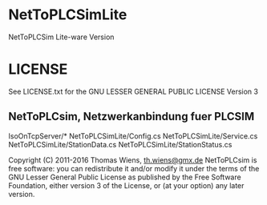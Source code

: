 # NetToPLCSimLite
NetToPLCSim Lite-ware Version

LICENSE
=======

See LICENSE.txt for the GNU LESSER GENERAL PUBLIC LICENSE Version 3

NetToPLCsim, Netzwerkanbindung fuer PLCSIM
---------------------------------------------------------------------------
IsoOnTcpServer/*
NetToPLCSimLite/Config.cs
NetToPLCSimLite/Service.cs
NetToPLCSimLite/StationData.cs
NetToPLCSimLite/StationStatus.cs

Copyright (C) 2011-2016 Thomas Wiens, th.wiens@gmx.de
NetToPLCsim is free software: you can redistribute it and/or modify
it under the terms of the GNU Lesser General Public License as
published by the Free Software Foundation, either version 3 of the
License, or (at your option) any later version.